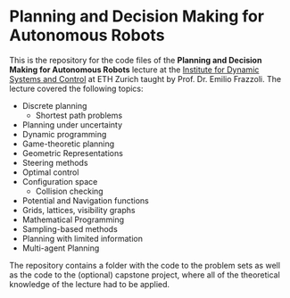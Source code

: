 # Planning and Decision Making for Autonomous Robots

This is the repository for the code files of the **Planning and Decision Making for Autonomous Robots** lecture at the [Institute for Dynamic Systems and Control](https://idsc.ethz.ch) at ETH Zurich taught by Prof. Dr. Emilio Frazzoli. The lecture covered the following topics:

- Discrete planning
  - Shortest path problems
- Planning under uncertainty
- Dynamic programming
- Game-theoretic planning
- Geometric Representations
- Steering methods
- Optimal control
- Configuration space
  - Collision checking
- Potential and Navigation functions
- Grids, lattices, visibility graphs
- Mathematical Programming
- Sampling-based methods
- Planning with limited information
- Multi-agent Planning

The repository contains a folder with the code to the problem sets as well as the code to the (optional) capstone project, where all of the theoretical knowledge of the lecture had to be applied. 





